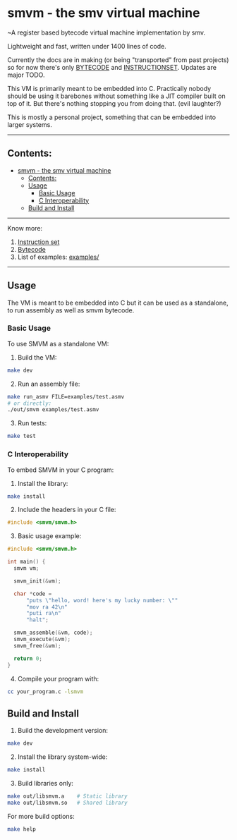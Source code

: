 # smvm - the smv virtual machine
~A register based bytecode virtual machine implementation by smv.

Lightweight and fast, written under 1400 lines of code.

Currently the docs are in making (or being "transported" from past
projects) so for now there's only [BYTECODE](docs/BYTECODE.md) and
[INSTRUCTIONSET](docs/INSTRUCTIONSET.md). Updates are major TODO.

This VM is primarily meant to be embedded into C. Practically nobody should be
using it barebones without something like a JIT compiler built on top of it.
But there's nothing stopping you from doing that. (evil laughter?)

This is mostly a personal project, something that can be embedded into
larger systems.

---

## Contents:
- [smvm - the smv virtual machine](#smvm---the-smv-virtual-machine)
  - [Contents:](#contents)
  - [Usage](#usage)
    - [Basic Usage](#basic-usage)
    - [C Interoperability](#c-interoperability)
  - [Build and Install](#build-and-install)

---

Know more:
1. [Instruction set](./INSTRUCTIONSET.md)
2. [Bytecode](./BYTECODE.md)
3. List of examples: [examples/](/examples/)

---

## Usage
The VM is meant to be embedded into C but it can be used as a standalone, to
run assembly as well as smvm bytecode.

### Basic Usage

To use SMVM as a standalone VM:

1. Build the VM:
```bash
make dev
```

2. Run an assembly file:
```bash
make run_asmv FILE=examples/test.asmv
# or directly:
./out/smvm examples/test.asmv
```

3. Run tests:
```bash
make test
```

### C Interoperability

To embed SMVM in your C program:

1. Install the library:
```bash
make install
```

2. Include the headers in your C file:
```c
#include <smvm/smvm.h>
```

3. Basic usage example:
```c
#include <smvm/smvm.h>

int main() {
  smvm vm;

  smvm_init(&vm);

  char *code =
      "puts \"hello, word! here's my lucky number: \""
      "mov ra 42\n"
      "puti ra\n"
      "halt";

  smvm_assemble(&vm, code);
  smvm_execute(&vm);
  smvm_free(&vm);

  return 0;
}
```

4. Compile your program with:
```bash
cc your_program.c -lsmvm
```

## Build and Install

1. Build the development version:
```bash
make dev
```

2. Install the library system-wide:
```bash
make install
```

3. Build libraries only:
```bash
make out/libsmvm.a    # Static library
make out/libsmvm.so   # Shared library
```

For more build options:
```bash
make help
```

